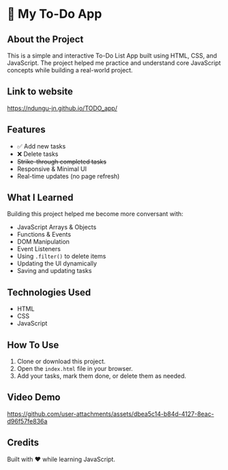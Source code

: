 
# 📝 My To-Do App

## About the Project
This is a simple and interactive To-Do List App built using HTML, CSS, and JavaScript. The project helped me practice and understand core JavaScript concepts while building a real-world project.

## Link to website
https://ndungu-jn.github.io/TODO_app/

## Features

- ✅ Add new tasks
- ❌ Delete tasks
- ~~Strike-through completed tasks~~
- Responsive & Minimal UI
- Real-time updates (no page refresh)

## What I Learned
Building this project helped me become more conversant with:
- JavaScript Arrays & Objects
- Functions & Events
- DOM Manipulation
- Event Listeners
- Using `.filter()` to delete items
- Updating the UI dynamically
- Saving and updating tasks

## Technologies Used
- HTML
- CSS
- JavaScript

## How To Use
1. Clone or download this project.
2. Open the `index.html` file in your browser.
3. Add your tasks, mark them done, or delete them as needed.

## Video Demo
https://github.com/user-attachments/assets/dbea5c14-b84d-4127-8eac-d96f57fe836a


## Credits
Built with ❤️ while learning JavaScript.
